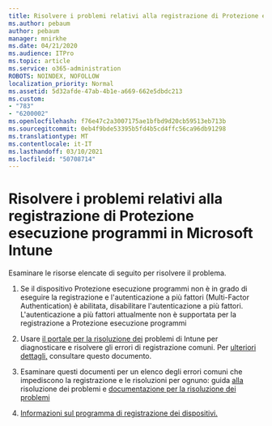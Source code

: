 ```yaml
---
title: Risolvere i problemi relativi alla registrazione di Protezione esecuzione programmi in Microsoft Intune
ms.author: pebaum
author: pebaum
manager: mnirkhe
ms.date: 04/21/2020
ms.audience: ITPro
ms.topic: article
ms.service: o365-administration
ROBOTS: NOINDEX, NOFOLLOW
localization_priority: Normal
ms.assetid: 5d32afde-47ab-4b1e-a669-662e5dbdc213
ms.custom:
- "783"
- "6200002"
ms.openlocfilehash: f76e47c2a3007175ae1bfbd9d20cb59513eb713b
ms.sourcegitcommit: 0eb4f9bde53395b5fd4b5cd4ffc56ca96db91298
ms.translationtype: MT
ms.contentlocale: it-IT
ms.lasthandoff: 03/10/2021
ms.locfileid: "50708714"
---
```

# <a name="troubleshoot-issues-with-dep-enrollment-in-microsoft-intune"></a>Risolvere i problemi relativi alla registrazione di Protezione esecuzione programmi in Microsoft Intune

Esaminare le risorse elencate di seguito per risolvere il problema.
  
1. Se il dispositivo Protezione esecuzione programmi non è in grado di eseguire la registrazione e l'autenticazione a più fattori (Multi-Factor Authentication) è abilitata, disabilitare l'autenticazione a più fattori. L'autenticazione a più fattori attualmente non è supportata per la registrazione a Protezione esecuzione programmi

2. Usare [il portale per la risoluzione dei](https://devicemanagement.microsoft.com/#blade/Microsoft_Intune_DeviceSettings/TroubleshootBlade) problemi di Intune per diagnosticare e risolvere gli errori di registrazione comuni. Per [ulteriori dettagli,](https://docs.microsoft.com/intune/help-desk-operators) consultare questo documento.

3. Esaminare questi documenti per un elenco degli errori comuni che impediscono la registrazione e le risoluzioni per ognuno: guida [alla](https://support.microsoft.com/help/4039809/troubleshooting-ios-device-enrollment-in-intune) risoluzione dei problemi e [documentazione per la risoluzione dei problemi](https://docs.microsoft.com/troubleshoot/mem/intune/troubleshoot-device-enrollment-in-intune)

4. [Informazioni sul programma di registrazione dei dispositivi.](https://docs.microsoft.com/intune/device-enrollment-program-enroll-ios)
